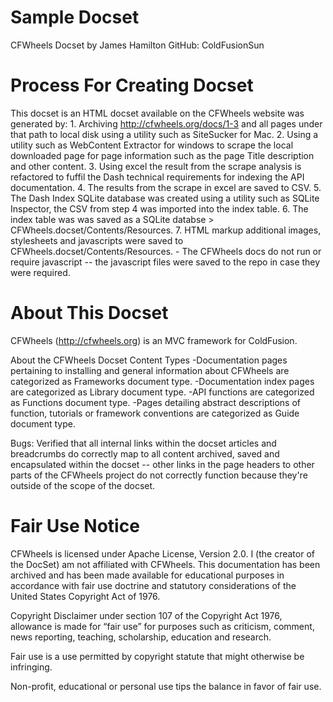 Sample Docset
=======================
CFWheels Docset
by James Hamilton GitHub: ColdFusionSun

Process For Creating Docset
===
This docset is an HTML docset available on the CFWheels website was generated by:
	1. Archiving http://cfwheels.org/docs/1-3 and all pages under that path to local disk using a utility such as SiteSucker for Mac.
	2. Using a utility such as WebContent Extractor for windows to scrape the local downloaded page for page information such as the page Title description and other content.
	3. Using excel the result from the scrape analysis is refactored to fuffil the Dash technical requirements for indexing the API documentation.
	4. The results from the scrape in excel are saved to CSV.
	5. The Dash Index SQLite database was created using a utility such as SQLite Inspector, the CSV from step 4 was imported into the index table.
	6. The index table was was saved as a SQLite databse > CFWheels.docset/Contents/Resources.
	7. HTML markup additional images, stylesheets and javascripts were saved to CFWheels.docset/Contents/Resources.
		- The CFWheels docs do not run or require javascript -- the javascript files were saved to the repo in case they were required.

About This Docset
===
CFWheels (http://cfwheels.org) is an MVC framework for ColdFusion.

About the CFWheels Docset Content Types
-Documentation pages pertaining to installing and general information about CFWheels are categorized as Frameworks document type.
-Documentation index pages are categorized as Library document type.
-API functions are categorized as Functions document type.
-Pages detailing abstract descriptions of function, tutorials or framework conventions are categorized as Guide document type.

Bugs: Verified that all internal links within the docset articles and breadcrumbs do correctly map to all content archived, saved and encapsulated within the docset -- other links in the page headers to other parts of the CFWheels project do not correctly function because they're outside of the scope of the docset.

Fair Use Notice
===

CFWheels is licensed under Apache License, Version 2.0. I (the creator of the DocSet) am not affiliated with CFWheels. This documentation has been archived and has been made available for educational purposes in accordance with fair use doctrine and statutory considerations of the United States Copyright Act of 1976.

Copyright Disclaimer under section 107 of the Copyright Act 1976, allowance is made for “fair use” for purposes such as criticism, comment, news reporting, teaching, scholarship, education and research.

Fair use is a use permitted by copyright statute that might otherwise be infringing. 

Non-profit, educational or personal use tips the balance in favor of fair use. 
